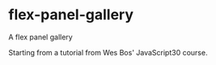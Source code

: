 # flex-panel-gallery

A flex panel gallery

Starting from a tutorial from Wes Bos' JavaScript30 course.
